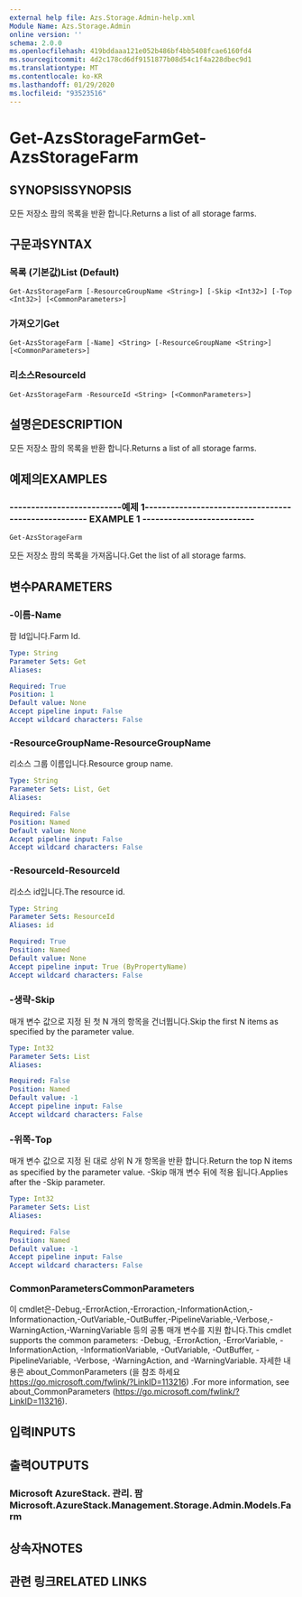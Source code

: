 ```yaml
---
external help file: Azs.Storage.Admin-help.xml
Module Name: Azs.Storage.Admin
online version: ''
schema: 2.0.0
ms.openlocfilehash: 419bddaaa121e052b486bf4bb5408fcae6160fd4
ms.sourcegitcommit: 4d2c178cd6df9151877b08d54c1f4a228dbec9d1
ms.translationtype: MT
ms.contentlocale: ko-KR
ms.lasthandoff: 01/29/2020
ms.locfileid: "93523516"
---
```

# <span data-ttu-id="b3557-101">Get-AzsStorageFarm</span><span class="sxs-lookup"><span data-stu-id="b3557-101">Get-AzsStorageFarm</span></span>

## <span data-ttu-id="b3557-102">SYNOPSIS</span><span class="sxs-lookup"><span data-stu-id="b3557-102">SYNOPSIS</span></span>
<span data-ttu-id="b3557-103">모든 저장소 팜의 목록을 반환 합니다.</span><span class="sxs-lookup"><span data-stu-id="b3557-103">Returns a list of all storage farms.</span></span>

## <span data-ttu-id="b3557-104">구문과</span><span class="sxs-lookup"><span data-stu-id="b3557-104">SYNTAX</span></span>

### <span data-ttu-id="b3557-105">목록 (기본값)</span><span class="sxs-lookup"><span data-stu-id="b3557-105">List (Default)</span></span>
```
Get-AzsStorageFarm [-ResourceGroupName <String>] [-Skip <Int32>] [-Top <Int32>] [<CommonParameters>]
```

### <span data-ttu-id="b3557-106">가져오기</span><span class="sxs-lookup"><span data-stu-id="b3557-106">Get</span></span>
```
Get-AzsStorageFarm [-Name] <String> [-ResourceGroupName <String>] [<CommonParameters>]
```

### <span data-ttu-id="b3557-107">리소스</span><span class="sxs-lookup"><span data-stu-id="b3557-107">ResourceId</span></span>
```
Get-AzsStorageFarm -ResourceId <String> [<CommonParameters>]
```

## <span data-ttu-id="b3557-108">설명은</span><span class="sxs-lookup"><span data-stu-id="b3557-108">DESCRIPTION</span></span>
<span data-ttu-id="b3557-109">모든 저장소 팜의 목록을 반환 합니다.</span><span class="sxs-lookup"><span data-stu-id="b3557-109">Returns a list of all storage farms.</span></span>

## <span data-ttu-id="b3557-110">예제의</span><span class="sxs-lookup"><span data-stu-id="b3557-110">EXAMPLES</span></span>

### <span data-ttu-id="b3557-111">--------------------------예제 1--------------------------</span><span class="sxs-lookup"><span data-stu-id="b3557-111">-------------------------- EXAMPLE 1 --------------------------</span></span>
```
Get-AzsStorageFarm
```

<span data-ttu-id="b3557-112">모든 저장소 팜의 목록을 가져옵니다.</span><span class="sxs-lookup"><span data-stu-id="b3557-112">Get the list of all storage farms.</span></span>

## <span data-ttu-id="b3557-113">변수</span><span class="sxs-lookup"><span data-stu-id="b3557-113">PARAMETERS</span></span>

### <span data-ttu-id="b3557-114">-이름</span><span class="sxs-lookup"><span data-stu-id="b3557-114">-Name</span></span>
<span data-ttu-id="b3557-115">팜 Id입니다.</span><span class="sxs-lookup"><span data-stu-id="b3557-115">Farm Id.</span></span>

```yaml
Type: String
Parameter Sets: Get
Aliases: 

Required: True
Position: 1
Default value: None
Accept pipeline input: False
Accept wildcard characters: False
```

### <span data-ttu-id="b3557-116">-ResourceGroupName</span><span class="sxs-lookup"><span data-stu-id="b3557-116">-ResourceGroupName</span></span>
<span data-ttu-id="b3557-117">리소스 그룹 이름입니다.</span><span class="sxs-lookup"><span data-stu-id="b3557-117">Resource group name.</span></span>

```yaml
Type: String
Parameter Sets: List, Get
Aliases: 

Required: False
Position: Named
Default value: None
Accept pipeline input: False
Accept wildcard characters: False
```

### <span data-ttu-id="b3557-118">-ResourceId</span><span class="sxs-lookup"><span data-stu-id="b3557-118">-ResourceId</span></span>
<span data-ttu-id="b3557-119">리소스 id입니다.</span><span class="sxs-lookup"><span data-stu-id="b3557-119">The resource id.</span></span>

```yaml
Type: String
Parameter Sets: ResourceId
Aliases: id

Required: True
Position: Named
Default value: None
Accept pipeline input: True (ByPropertyName)
Accept wildcard characters: False
```

### <span data-ttu-id="b3557-120">-생략</span><span class="sxs-lookup"><span data-stu-id="b3557-120">-Skip</span></span>
<span data-ttu-id="b3557-121">매개 변수 값으로 지정 된 첫 N 개의 항목을 건너뜁니다.</span><span class="sxs-lookup"><span data-stu-id="b3557-121">Skip the first N items as specified by the parameter value.</span></span>

```yaml
Type: Int32
Parameter Sets: List
Aliases: 

Required: False
Position: Named
Default value: -1
Accept pipeline input: False
Accept wildcard characters: False
```

### <span data-ttu-id="b3557-122">-위쪽</span><span class="sxs-lookup"><span data-stu-id="b3557-122">-Top</span></span>
<span data-ttu-id="b3557-123">매개 변수 값으로 지정 된 대로 상위 N 개 항목을 반환 합니다.</span><span class="sxs-lookup"><span data-stu-id="b3557-123">Return the top N items as specified by the parameter value.</span></span>
<span data-ttu-id="b3557-124">-Skip 매개 변수 뒤에 적용 됩니다.</span><span class="sxs-lookup"><span data-stu-id="b3557-124">Applies after the -Skip parameter.</span></span>

```yaml
Type: Int32
Parameter Sets: List
Aliases: 

Required: False
Position: Named
Default value: -1
Accept pipeline input: False
Accept wildcard characters: False
```

### <span data-ttu-id="b3557-125">CommonParameters</span><span class="sxs-lookup"><span data-stu-id="b3557-125">CommonParameters</span></span>
<span data-ttu-id="b3557-126">이 cmdlet은-Debug,-ErrorAction,-Erroraction,-InformationAction,-Informationaction,-OutVariable,-OutBuffer,-PipelineVariable,-Verbose,-WarningAction,-WarningVariable 등의 공통 매개 변수를 지원 합니다.</span><span class="sxs-lookup"><span data-stu-id="b3557-126">This cmdlet supports the common parameters: -Debug, -ErrorAction, -ErrorVariable, -InformationAction, -InformationVariable, -OutVariable, -OutBuffer, -PipelineVariable, -Verbose, -WarningAction, and -WarningVariable.</span></span> <span data-ttu-id="b3557-127">자세한 내용은 about_CommonParameters (을 참조 하세요 https://go.microsoft.com/fwlink/?LinkID=113216) .</span><span class="sxs-lookup"><span data-stu-id="b3557-127">For more information, see about_CommonParameters (https://go.microsoft.com/fwlink/?LinkID=113216).</span></span>

## <span data-ttu-id="b3557-128">입력</span><span class="sxs-lookup"><span data-stu-id="b3557-128">INPUTS</span></span>

## <span data-ttu-id="b3557-129">출력</span><span class="sxs-lookup"><span data-stu-id="b3557-129">OUTPUTS</span></span>

### <span data-ttu-id="b3557-130">Microsoft AzureStack. 관리. 팜</span><span class="sxs-lookup"><span data-stu-id="b3557-130">Microsoft.AzureStack.Management.Storage.Admin.Models.Farm</span></span>

## <span data-ttu-id="b3557-131">상속자</span><span class="sxs-lookup"><span data-stu-id="b3557-131">NOTES</span></span>

## <span data-ttu-id="b3557-132">관련 링크</span><span class="sxs-lookup"><span data-stu-id="b3557-132">RELATED LINKS</span></span>

